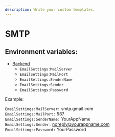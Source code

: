 ```yaml
---
description: Write your custom templates.
---
```


# SMTP

## Environment variables:

* [Backend](../../getting-started/environment/backend-netcore.md)
  * `EmailSettings:MailServer`
  * `EmailSettings:MailPort`
  * `EmailSettings:SenderName`
  * `EmailSettings:Sender`
  * `EmailSettings:Password`

Example:

`EmailSettings:MailServer:` smtp.gmail.com  
`EmailSettings:MailPort:` 587  
`EmailSettings:SenderName:` YourAppName  
`EmailSettings:Sender:` noreply@yourappname.com  
`EmailSettings:Password:` YourPassword

